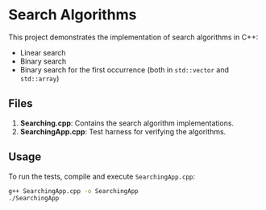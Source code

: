 # Search Algorithms

This project demonstrates the implementation of search algorithms in C++:
- Linear search
- Binary search
- Binary search for the first occurrence (both in `std::vector` and `std::array`)

## Files
1. **Searching.cpp**: Contains the search algorithm implementations.
2. **SearchingApp.cpp**: Test harness for verifying the algorithms.

## Usage
To run the tests, compile and execute `SearchingApp.cpp`:
```bash
g++ SearchingApp.cpp -o SearchingApp
./SearchingApp
